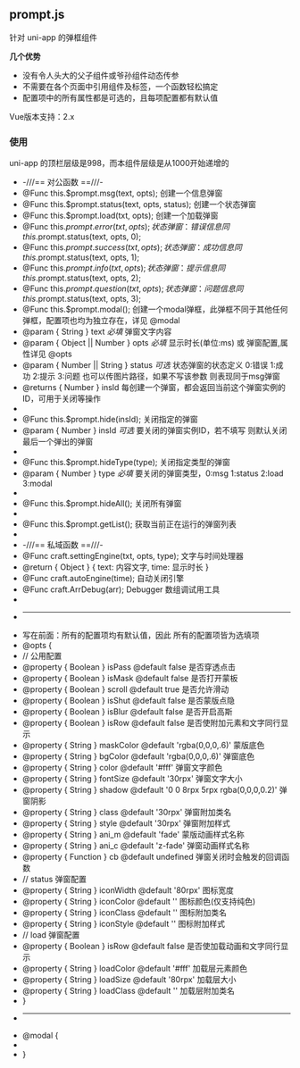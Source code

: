 ## prompt.js

针对 uni-app 的弹框组件

**几个优势**

* 没有令人头大的父子组件或爷孙组件动态传参
* 不需要在各个页面中引用组件及标签，一个函数轻松搞定
* 配置项中的所有属性都是可选的，且每项配置都有默认值

Vue版本支持：2.x

### 使用




uni-app 的顶栏层级是998，而本组件层级是从1000开始递增的

 * -///== 对公函数 ==///-
 * @Func    this.$prompt.msg(text, opts);             创建一个信息弹窗
 * @Func    this.$prompt.status(text, opts, status);  创建一个状态弹窗
 * @Func    this.$prompt.load(txt, opts);             创建一个加载弹窗
 * @Func    this.$prompt.error(txt, opts);            状态弹窗：错误信息 同this.$prompt.status(text, opts, 0);
 * @Func    this.$prompt.success(txt, opts);          状态弹窗：成功信息 同this.$prompt.status(text, opts, 1);
 * @Func    this.$prompt.info(txt, opts);             状态弹窗：提示信息 同this.$prompt.status(text, opts, 2);
 * @Func    this.$prompt.question(txt, opts);         状态弹窗：问题信息 同this.$prompt.status(text, opts, 3);
 * @Func    this.$prompt.modal();                     创建一个modal弹框，此弹框不同于其他任何弹框，配置项也均为独立存在，详见 @modal
 * @param   { String }            text                *必填* 弹窗文字内容
 * @param   { Object || Number }  opts                *必填* 显示时长(单位:ms) 或 弹窗配置,属性详见 @opts
 * @param   { Number || String }  status              *可选* 状态弹窗的状态定义 0:错误 1:成功 2:提示 3:问题 也可以传图片路径，如果不写该参数 则表现同于msg弹窗
 * @returns { Number }            insId               每创建一个弹窗，都会返回当前这个弹窗实例的ID，可用于关闭等操作
 *
 * @Func this.$prompt.hide(insId);                    关闭指定的弹窗
 * @param { Number } insId                            *可选* 要关闭的弹窗实例ID，若不填写 则默认关闭最后一个弹出的弹窗
 *
 * @Func this.$prompt.hideType(type);                 关闭指定类型的弹窗
 * @param { Number } type                             *必填* 要关闭的弹窗类型，0:msg 1:status 2:load 3:modal
 *
 * @Func this.$prompt.hideAll();                      关闭所有弹窗
 *
 * @Func this.$prompt.getList();                      获取当前正在运行的弹窗列表
 *
 * -///== 私域函数 ==///-
 * @Func craft.settingEngine(txt, opts, type);        文字与时间处理器
 * @return { Object }                                 { text: 内容文字, time: 显示时长 }
 * @Func craft.autoEngine(time);                      自动关闭引擎
 * @Func craft.ArrDebug(arr);                         Debugger 数组调试用工具
 *
 *   -   -   -   -   -   -   -   -   -
 * 写在前面：所有的配置项均有默认值，因此 所有的配置项皆为选填项
 * @opts {
 *  // 公用配置
 *    @property { Boolean } isPass    @default false            是否穿透点击
 *    @property { Boolean } isMask    @default false            是否打开蒙板
 *    @property { Boolean } scroll    @default true             是否允许滑动
 *    @property { Boolean } isShut    @default false            是否蒙版点隐
 *    @property { Boolean } isBlur    @default false            是否开启高斯
 *    @property { Boolean } isRow     @default false            是否使附加元素和文字同行显示
 *    @property { String }  maskColor @default 'rgba(0,0,0,.6)' 蒙版底色
 *    @property { String }  bgColor   @default 'rgba(0,0,0,.6)' 弹窗底色
 *    @property { String }  color     @default '#fff'           弹窗文字颜色
 *    @property { String }  fontSize  @default '30rpx'          弹窗文字大小
 *    @property { String }  shadow    @default '0 0 8rpx 5rpx rgba(0,0,0,0.2)'   弹窗阴影
 *    @property { String }  class     @default '30rpx'          弹窗附加类名
 *    @property { String }  style     @default '30rpx'          弹窗附加样式
 *    @property { String }  ani_m     @default 'fade'           蒙版动画样式名称
 *    @property { String }  ani_c     @default 'z-fade'         弹窗动画样式名称
 *    @property { Function }  cb      @default undefined        弹窗关闭时会触发的回调函数
 *  // status 弹窗配置
 *    @property { String } iconWidth  @default '80rpx'          图标宽度
 *    @property { String } iconColor  @default ''               图标颜色(仅支持纯色)
 *    @property { String } iconClass  @default ''               图标附加类名
 *    @property { String } iconStyle  @default ''               图标附加样式
 *  // load 弹窗配置
 *    @property { Boolean } isRow     @default false            是否使加载动画和文字同行显示
 *    @property { String } loadColor  @default '#fff'           加载层元素颜色
 *    @property { String } loadSize   @default '80rpx'          加载层大小
 *    @property { String } loadClass  @default ''               加载层附加类名
 * }
 *   -   -   -   -   -   -   -   -   -
 * @modal {
 *
 * }